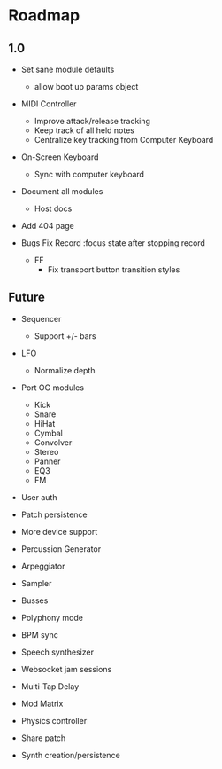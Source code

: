 # Roadmap

## 1.0

+ Set sane module defaults
  - allow boot up params object

+ MIDI Controller
  - Improve attack/release tracking
  - Keep track of all held notes
  - Centralize key tracking from Computer Keyboard

+ On-Screen Keyboard
  - Sync with computer keyboard

+ Document all modules
  - Host docs

+ Add 404 page

+ Bugs
  Fix Record :focus state after stopping record
  + FF
    - Fix transport button transition styles

## Future

+ Sequencer
  - Support +/- bars

+ LFO
  - Normalize depth

+ Port OG modules
  - Kick
  - Snare
  - HiHat
  - Cymbal
  - Convolver
  - Stereo
  - Panner
  - EQ3
  - FM

+ User auth
+ Patch persistence
+ More device support
+ Percussion Generator
+ Arpeggiator
+ Sampler
+ Busses
+ Polyphony mode
+ BPM sync
+ Speech synthesizer
+ Websocket jam sessions
+ Multi-Tap Delay
+ Mod Matrix
+ Physics controller
+ Share patch
+ Synth creation/persistence
